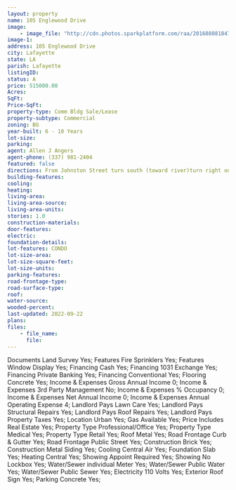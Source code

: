 ```yaml
---
layout: property
name: 105 Englewood Drive
image:
    - image_file: "http://cdn.photos.sparkplatform.com/raa/20160808184756830361000000.jpg"
image-1:
address: 105 Englewood Drive
city: Lafayette
state: LA
parish: Lafayette
listingID: 
status: A
price: 515000.00
Acres: 
SqFt: 
Price-SqFt: 
property-type: Comm Bldg Sale/Lease
property-subtype: Commercial
zoning: BG
year-built: 6 - 10 Years
lot-size: 
parking: 
agent: Allen J Angers
agent-phone: (337) 981-2404
featured: false
directions: From Johnston Street turn south (toward river)turn right on Englewood property on left.
building-features: 
cooling: 
heating: 
living-area: 
living-area-source: 
living-area-units: 
stories: 1.0
construction-materials: 
door-features: 
electric: 
foundation-details: 
lot-features: CONDO
lot-size-area: 
lot-size-square-feet: 
lot-size-units: 
parking-features: 
road-frontage-type: 
road-surface-type: 
roof: 
water-source: 
wooded-percent: 
last-updated: 2022-09-22
plans: 
files:
    - file_name:
      file:
---
```

Documents	Land Survey	Yes;
Features	Fire Sprinklers	Yes;
Features	Window Display	Yes;
Financing	Cash	Yes;
Financing	1031 Exchange	Yes;
Financing	Private Banking	Yes;
Financing	Conventional	Yes;
Flooring	Concrete	Yes;
Income & Expenses	Gross Annual Income	0;
Income & Expenses	3rd Party Management	No;
Income & Expenses	% Occupancy	0;
Income & Expenses	Net Annual Income	0;
Income & Expenses	Annual Operating Expense	4;
Landlord Pays	Lawn Care	Yes;
Landlord Pays	Structural Repairs	Yes;
Landlord Pays	Roof Repairs	Yes;
Landlord Pays	Property Taxes	Yes;
Location	Urban	Yes;
Gas	Available	Yes;
Price Includes	Real Estate	Yes;
Property Type	Professional/Office	Yes;
Property Type	Medical	Yes;
Property Type	Retail	Yes;
Roof	Metal	Yes;
Road Frontage	Curb & Gutter	Yes;
Road Frontage	Public Street	Yes;
Construction	Brick	Yes;
Construction	Metal Siding	Yes;
Cooling	Central Air	Yes;
Foundation	Slab	Yes;
Heating	Central	Yes;
Showing	Appoint Required	Yes;
Showing	No Lockbox	Yes;
Water/Sewer	individual Meter	Yes;
Water/Sewer	Public Water	Yes;
Water/Sewer	Public Sewer	Yes;
Electricity	110 Volts	Yes;
Exterior	Roof Sign	Yes;
Parking	Concrete	Yes;

